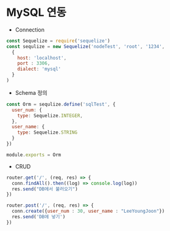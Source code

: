# MySQL 연동

- Connection  

```javascript
const Sequelize = require('sequelize')
const sequlize = new Sequelize('nodeTest', 'root', '1234',
  {
    host: 'localhost',
    port : 3306,
    dialect: 'mysql'
  }
)

```

- Schema 정의

```javascript
const Orm = sequlize.define('sqlTest', {
  user_num: {
    type: Sequelize.INTEGER,
  },
  user_name: {
    type: Sequelize.STRING
  }
})

module.exports = Orm
```

- CRUD

```javascript
router.get('/', (req, res) => {
  conn.findAll().then((log) => console.log(log))
  res.send("DB에서 불러오기")
})

router.post('/', (req, res) => {
  conn.create({user_num : 30, user_name : "LeeYoungJoon"})
  res.send('DB에 넣기')
})
```